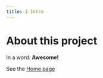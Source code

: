 ```yaml
---
title: 1-Intro
---
```


# About this project

In a word: **Awesome!**

See the [Home page](/go-go-ghpages/README.md)
